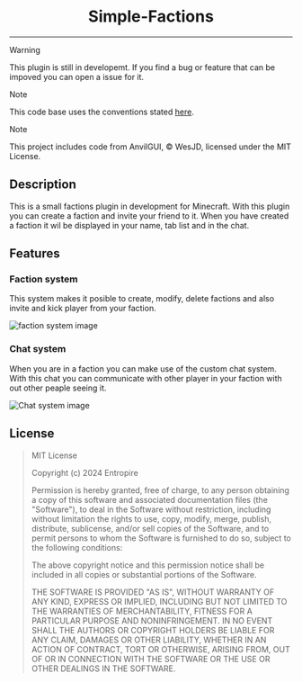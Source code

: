 <div id="toc" align="center">
  <ul style="list-style: none">
    <summary>
      <h1>Simple-Factions</h1>
    </summary>
  </ul>
</div>

---
> [!WARNING]
> This plugin is still in developemt. If you find a bug or feature that can be impoved you can open a issue for it.

> [!NOTE]  
> This code base uses the conventions stated [here](https://github.com/Entropire/Conventions).

> [!NOTE]
> This project includes code from AnvilGUI, © WesJD, licensed under the MIT License.

## Description

This is a small factions plugin in development for Minecraft. With this plugin you can create a faction and invite your friend to it. When you have created a faction it wil be displayed in your name, tab list and in the chat.


## Features

### Faction system
This system makes it posible to create, modify, delete factions and also invite and kick player from your faction. 

![faction system image](./Images/FactionSystem.png)

### Chat system
When you are in a faction you can make use of the custom chat system. With this chat you can communicate with other player in your faction with out other peaple seeing it.

![Chat system image](./Images/ChatSystem.png)

## License
> MIT License
> 
> Copyright (c) 2024 Entropire
> 
> Permission is hereby granted, free of charge, to any person obtaining a copy
> of this software and associated documentation files (the "Software"), to deal
> in the Software without restriction, including without limitation the rights
> to use, copy, modify, merge, publish, distribute, sublicense, and/or sell
> copies of the Software, and to permit persons to whom the Software is
> furnished to do so, subject to the following conditions:
> 
> The above copyright notice and this permission notice shall be included in all
> copies or substantial portions of the Software.
> 
> THE SOFTWARE IS PROVIDED "AS IS", WITHOUT WARRANTY OF ANY KIND, EXPRESS OR
> IMPLIED, INCLUDING BUT NOT LIMITED TO THE WARRANTIES OF MERCHANTABILITY,
> FITNESS FOR A PARTICULAR PURPOSE AND NONINFRINGEMENT. IN NO EVENT SHALL THE
> AUTHORS OR COPYRIGHT HOLDERS BE LIABLE FOR ANY CLAIM, DAMAGES OR OTHER
> LIABILITY, WHETHER IN AN ACTION OF CONTRACT, TORT OR OTHERWISE, ARISING FROM,
> OUT OF OR IN CONNECTION WITH THE SOFTWARE OR THE USE OR OTHER DEALINGS IN THE
> SOFTWARE.
